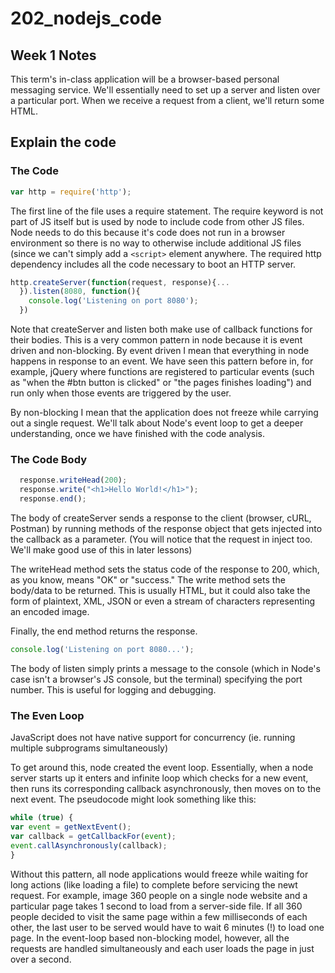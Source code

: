# 202_nodejs_code

## Week 1 Notes

This term's in-class application will be a browser-based personal messaging service. We'll essentially need to set up a server and
listen over a particular port. When we receive a request from a client, we'll return some HTML.

## Explain the code

### The Code

```javascript
var http = require('http');
```

The first line of the file uses a require statement. The require keyword is not part of JS itself but is used by node to include code from other JS files. Node needs to do this because it's code does not run in a browser environment so there is no way to otherwise include additional JS files (since we can't simply add a `<script>` element anywhere. The required http dependency includes all the code necessary to boot an HTTP server.

```javascript
http.createServer(function(request, response){...
  }).listen(8080, function(){
    console.log('Listening on port 8080');
  })
```

Note that createServer and listen both make use of callback functions for their bodies. This is a very common pattern in node because it is event driven and non-blocking. By event driven I mean that everything in node happens in response to an event. We have seen this pattern before in, for example, jQuery where functions are registered to particular events (such as "when the #btn button is clicked" or "the pages finishes loading") and run only when those events are triggered by the user.

By non-blocking I mean that the application does not freeze while carrying out a single request. We'll talk about Node's event loop to get a deeper understanding, once we have finished with the code analysis.

### The Code Body

```javascript
  response.writeHead(200);
  response.write("<h1>Hello World!</h1>");
  response.end();
```

The body of createServer sends a response to the client (browser, cURL, Postman) by running methods of the response object that gets injected into the callback as a parameter. (You will notice that the request in inject too. We'll make good use of this in later lessons)

The writeHead method sets the status code of the response to 200, which, as you know, means "OK" or "success." The write method sets the body/data to be returned. This is usually HTML, but it could also take the form of plaintext, XML, JSON or even a stream of characters representing an encoded image.

Finally, the end method returns the response.

```javascript
console.log('Listening on port 8080...');
```

The body of listen simply prints a message to the console (which in Node's case isn't a browser's JS
console, but the terminal) specifying the port number. This is useful for logging and debugging.

### The Even Loop

JavaScript does not have native support for concurrency (ie. running multiple subprograms simultaneously)

To get around this, node created the event loop. Essentially, when a node server starts up it enters and infinite loop which checks for a new event, then runs its corresponding callback asynchronously, then moves on to the next event. The pseudocode might look something like this:

```javascript
while (true) {
var event = getNextEvent();
var callback = getCallbackFor(event);
event.callAsynchronously(callback);
}
```

Without this pattern, all node applications would freeze while waiting for long actions (like loading a file) to complete before servicing the newt request. For example, image 360 people on a single node website and a particular page takes 1 second to load from a server-side file. If all 360 people decided to visit the same
page within a few milliseconds of each other, the last user to be served would have to wait 6 minutes (!) to load one page. In the event-loop based non-blocking model, however, all the requests are handled simultaneously and each user loads the page in just over a second.